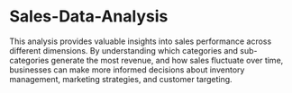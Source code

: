 # Sales-Data-Analysis

This analysis provides valuable insights into sales performance across different dimensions. By understanding which categories and sub-categories generate the most revenue, and how sales fluctuate over time, businesses can make more informed decisions about inventory management, marketing strategies, and customer targeting.
